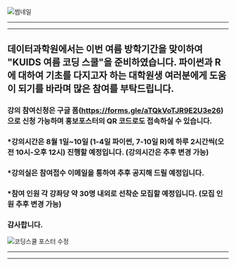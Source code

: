 
![썸네일](https://github.com/kuids/kuids.github.io/assets/91585914/1c495b1a-45a6-41ec-9816-b17f47941f32)

*******************************************************************************

*******************************************************************************

## 데이터과학원에서는 이번 여름 방학기간을 맞이하여 "KUIDS 여름 코딩 스쿨"을 준비하였습니다. 파이썬과 R에 대하여 기초를 다지고자 하는 대학원생 여러분에게 도움이 되기를 바라며 많은 참여를 부탁드립니다.

### 강의 참여신청은 구글 폼(https://forms.gle/aTQkVoTJR9E2U3e26) 으로 신청 가능하며 홍보포스터의 QR 코드로도 접속하실 수 있습니다.

### *강의시간은 8월 1일~10일 (1-4일 파이썬, 7-10일 R)에 하루 2시간씩(오전 10시-오후 12시) 진행할 예정입니다. (강의시간은 추후 변경 가능)

### *강의실은 참여접수 이메일을 통하여 추후 공지해 드릴 예정입니다.

### *참여 인원 각 강좌당 약 30명 내외로 선착순 모집할 예정입니다. (모집 인원 추후 변경 가능)

### 감사합니다.


![코딩스쿨 포스터 수정](https://github.com/kuids/kuids.github.io/assets/91585914/b6406f87-8149-421f-b08b-15a622525c75)

*******************************************************************************

*******************************************************************************


